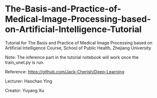 # The-Basis-and-Practice-of-Medical-Image-Processing-based-on-Artificial-Intelligence-Tutorial
Tutorial for The Basis and Practice of Medical Image Processing based on Artificial Intelligence Course, School of Public Health, Zhejiang University

Note: The inference part in the tutorial notebook will work once the train_unet.py is run.

Reference: https://github.com/Jack-Cherish/Deep-Learning




Lecturer: Haochao Ying

Creator: Yuyang Xu
